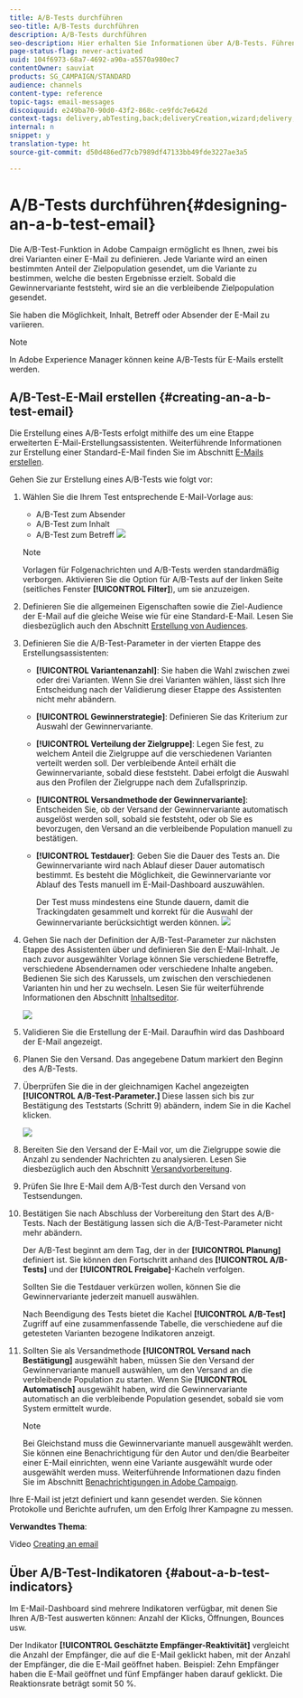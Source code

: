 ```yaml
---
title: A/B-Tests durchführen
seo-title: A/B-Tests durchführen
description: A/B-Tests durchführen
seo-description: Hier erhalten Sie Informationen über A/B-Tests. Führen Sie diese Schritte aus, um ausgehend von einem A/B-Test in Adobe Campaign eine E-Mail zu erstellen.
page-status-flag: never-activated
uuid: 104f6973-68a7-4692-a90a-a5570a980ec7
contentOwner: sauviat
products: SG_CAMPAIGN/STANDARD
audience: channels
content-type: reference
topic-tags: email-messages
discoiquuid: e249ba70-90d0-43f2-868c-ce9fdc7e642d
context-tags: delivery,abTesting,back;deliveryCreation,wizard;delivery,main
internal: n
snippet: y
translation-type: ht
source-git-commit: d50d486ed77cb7989df47133bb49fde3227ae3a5

---
```



# A/B-Tests durchführen{#designing-an-a-b-test-email}

Die A/B-Test-Funktion in Adobe Campaign ermöglicht es Ihnen, zwei bis drei Varianten einer E-Mail zu definieren. Jede Variante wird an einen bestimmten Anteil der Zielpopulation gesendet, um die Variante zu bestimmen, welche die besten Ergebnisse erzielt. Sobald die Gewinnervariante feststeht, wird sie an die verbleibende Zielpopulation gesendet.

Sie haben die Möglichkeit, Inhalt, Betreff oder Absender der E-Mail zu variieren.

>[!NOTE]
>
>In Adobe Experience Manager können keine A/B-Tests für E-Mails erstellt werden.

## A/B-Test-E-Mail erstellen  {#creating-an-a-b-test-email}

Die Erstellung eines A/B-Tests erfolgt mithilfe des um eine Etappe erweiterten E-Mail-Erstellungsassistenten. Weiterführende Informationen zur Erstellung einer Standard-E-Mail finden Sie im Abschnitt [E-Mails erstellen](../../channels/using/creating-an-email.md).

Gehen Sie zur Erstellung eines A/B-Tests wie folgt vor:

1. Wählen Sie die Ihrem Test entsprechende E-Mail-Vorlage aus:

   * A/B-Test zum Absender
   * A/B-Test zum Inhalt
   * A/B-Test zum Betreff
   ![](assets/create_ab_testing.png)

   >[!NOTE]
   >
   >Vorlagen für Folgenachrichten und A/B-Tests werden standardmäßig verborgen. Aktivieren Sie die Option für A/B-Tests auf der linken Seite (seitliches Fenster **[!UICONTROL Filter]**), um sie anzuzeigen.

1. Definieren Sie die allgemeinen Eigenschaften sowie die Ziel-Audience der E-Mail auf die gleiche Weise wie für eine Standard-E-Mail. Lesen Sie diesbezüglich auch den Abschnitt [Erstellung von Audiences](../../audiences/using/creating-audiences.md).
1. Definieren Sie die A/B-Test-Parameter in der vierten Etappe des Erstellungsassistenten:

   * **[!UICONTROL Variantenanzahl]**: Sie haben die Wahl zwischen zwei oder drei Varianten. Wenn Sie drei Varianten wählen, lässt sich Ihre Entscheidung nach der Validierung dieser Etappe des Assistenten nicht mehr abändern.
   * **[!UICONTROL Gewinnerstrategie]**: Definieren Sie das Kriterium zur Auswahl der Gewinnervariante.
   * **[!UICONTROL Verteilung der Zielgruppe]**: Legen Sie fest, zu welchem Anteil die Zielgruppe auf die verschiedenen Varianten verteilt werden soll. Der verbleibende Anteil erhält die Gewinnervariante, sobald diese feststeht. Dabei erfolgt die Auswahl aus den Profilen der Zielgruppe nach dem Zufallsprinzip.
   * **[!UICONTROL Versandmethode der Gewinnervariante]**: Entscheiden Sie, ob der Versand der Gewinnervariante automatisch ausgelöst werden soll, sobald sie feststeht, oder ob Sie es bevorzugen, den Versand an die verbleibende Population manuell zu bestätigen.
   * **[!UICONTROL Testdauer]**: Geben Sie die Dauer des Tests an. Die Gewinnervariante wird nach Ablauf dieser Dauer automatisch bestimmt. Es besteht die Möglichkeit, die Gewinnervariante vor Ablauf des Tests manuell im E-Mail-Dashboard auszuwählen.

      Der Test muss mindestens eine Stunde dauern, damit die Trackingdaten gesammelt und korrekt für die Auswahl der Gewinnervariante berücksichtigt werden können.
   ![](assets/ab_parameters.png)

1. Gehen Sie nach der Definition der A/B-Test-Parameter zur nächsten Etappe des Assistenten über und definieren Sie den E-Mail-Inhalt. Je nach zuvor ausgewählter Vorlage können Sie verschiedene Betreffe, verschiedene Absendernamen oder verschiedene Inhalte angeben. Bedienen Sie sich des Karussels, um zwischen den verschiedenen Varianten hin und her zu wechseln. Lesen Sie für weiterführende Informationen den Abschnitt [Inhaltseditor](../../designing/using/about-email-content-design.md).

   ![](assets/create_ab_testing2.png)

1. Validieren Sie die Erstellung der E-Mail. Daraufhin wird das Dashboard der E-Mail angezeigt.
1. Planen Sie den Versand. Das angegebene Datum markiert den Beginn des A/B-Tests.
1. Überprüfen Sie die in der gleichnamigen Kachel angezeigten **[!UICONTROL A/B-Test-Parameter.]** Diese lassen sich bis zur Bestätigung des Teststarts (Schritt 9) abändern, indem Sie in die Kachel klicken.

   ![](assets/create_ab_testing3.png)

1. Bereiten Sie den Versand der E-Mail vor, um die Zielgruppe sowie die Anzahl zu sendender Nachrichten zu analysieren. Lesen Sie diesbezüglich auch den Abschnitt [Versandvorbereitung](../../sending/using/preparing-the-send.md).
1. Prüfen Sie Ihre E-Mail dem A/B-Test durch den Versand von Testsendungen.
1. Bestätigen Sie nach Abschluss der Vorbereitung den Start des A/B-Tests. Nach der Bestätigung lassen sich die A/B-Test-Parameter nicht mehr abändern.

   Der A/B-Test beginnt am dem Tag, der in der **[!UICONTROL Planung]** definiert ist. Sie können den Fortschritt anhand des **[!UICONTROL A/B-Tests]** und der **[!UICONTROL Freigabe]**-Kacheln verfolgen.

   Sollten Sie die Testdauer verkürzen wollen, können Sie die Gewinnervariante jederzeit manuell auswählen.

   Nach Beendigung des Tests bietet die Kachel **[!UICONTROL A/B-Test]** Zugriff auf eine zusammenfassende Tabelle, die verschiedene auf die getesteten Varianten bezogene Indikatoren anzeigt.

1. Sollten Sie als Versandmethode **[!UICONTROL Versand nach Bestätigung]** ausgewählt haben, müssen Sie den Versand der Gewinnervariante manuell auswählen, um den Versand an die verbleibende Population zu starten. Wenn Sie **[!UICONTROL Automatisch]** ausgewählt haben, wird die Gewinnervariante automatisch an die verbleibende Population gesendet, sobald sie vom System ermittelt wurde.

   >[!NOTE]
   >
   >Bei Gleichstand muss die Gewinnervariante manuell ausgewählt werden. Sie können eine Benachrichtigung für den Autor und den/die Bearbeiter einer E-Mail einrichten, wenn eine Variante ausgewählt wurde oder ausgewählt werden muss. Weiterführende Informationen dazu finden Sie im Abschnitt [Benachrichtigungen in Adobe Campaign](../../administration/using/sending-internal-notifications.md).

Ihre E-Mail ist jetzt definiert und kann gesendet werden. Sie können Protokolle und Berichte aufrufen, um den Erfolg Ihrer Kampagne zu messen.

**Verwandtes Thema**:

Video [Creating an email](https://helpx.adobe.com/de/campaign/kt/acs/using/acs-create-email-from-homepage-feature-video-use.html)

## Über A/B-Test-Indikatoren {#about-a-b-test-indicators}

Im E-Mail-Dashboard sind mehrere Indikatoren verfügbar, mit denen Sie Ihren A/B-Test auswerten können: Anzahl der Klicks, Öffnungen, Bounces usw.

Der Indikator **[!UICONTROL Geschätzte Empfänger-Reaktivität]** vergleicht die Anzahl der Empfänger, die auf die E-Mail geklickt haben, mit der Anzahl der Empfänger, die die E-Mail geöffnet haben. Beispiel: Zehn Empfänger haben die E-Mail geöffnet und fünf Empfänger haben darauf geklickt. Die Reaktionsrate beträgt somit 50 %.
